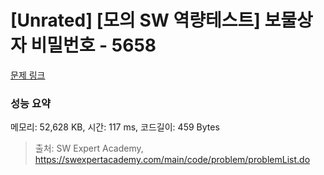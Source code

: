 # [Unrated] [모의 SW 역량테스트] 보물상자 비밀번호 - 5658 

[문제 링크](https://swexpertacademy.com/main/code/problem/problemDetail.do?contestProbId=AWXRUN9KfZ8DFAUo) 

### 성능 요약

메모리: 52,628 KB, 시간: 117 ms, 코드길이: 459 Bytes



> 출처: SW Expert Academy, https://swexpertacademy.com/main/code/problem/problemList.do